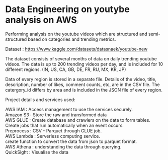 # Data Engineering on youtybe analysis on AWS

Performing analysis on the youtube videos which are structured and semi-structured based on categories and trending metrics. 

Dataset : https://www.kaggle.com/datasets/datasnaek/youtube-new

The dataset consists of several months of data on daily trending youtube videos. 
The data is up to 200 trending videos per day, and is included for 10 different regions. (IN, US, CA, GB, DE, FR, RU, MX, KR, JP)

Data of every region is stored in a separate file. 
Details of the video, title, description, number of likes, comment counts, etc, are in the CSV file. The catergory_id differs by area and is included in the JSON file of every region.


Project details and services used:

AWS IAM : Access management to use the services securely. <br>
Amazon S3 : Store the raw and transformed data <br>
AWS GLUE : Create database and crawlers on the data to form tables. <br>
           Create jobs that run automatically when an event occurs. <br>
           Preprocess : CSV - Parquet through GLUE job. <br>
AWS Lambda : Serverless computing service. <br>
             create function to convert the data from json to parquet format. <br>
AWS Athena : understanding the data through querying. <br>
QuickSight : Visualise the data <br>
             





